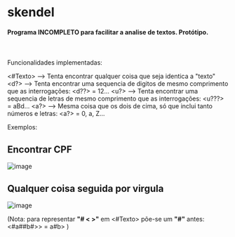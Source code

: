 # skendel

#### Programa **INCOMPLETO** para facilitar a analise de textos. Protótipo.
<br><br>
Funcionalidades implementadas:<br>

<#Texto> --> Tenta encontrar qualquer coisa que seja identica a "texto" <br>
<d?> --> Tenta encontrar uma sequencia de digitos de mesmo comprimento que as interrogações: <d??> = 12...
<u?> --> Tenta encontrar uma sequencia de letras de mesmo comprimento que as interrogações: <u???> = aBd... 
<a?> --> Mesma coisa que os dois de cima, só que inclui tanto números e letras: <a?> = 0, a, Z...

Exemplos:

## Encontrar CPF

![image](https://github.com/user-attachments/assets/eb77903c-89ee-409e-a2cb-6f08fa07a516)

## Qualquer coisa seguida por virgula

![image](https://github.com/user-attachments/assets/a78a0489-9e58-4ce3-a2e6-67c781ecf355)


(Nota: para representar **"# < >"** em <#Texto> põe-se um **"#"** antes: <#a##b#>> = a#b> )
```
